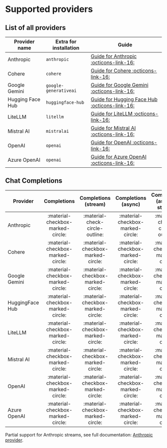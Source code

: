 # Supported providers

## List of all providers

| Provider name    | Extra for installation | Guide                                                                                                     | 
|------------------|------------------------|-----------------------------------------------------------------------------------------------------------| 
| Anthropic        | `anthropic`            | [Guide for Anthropic :octicons-link-16:](tutorial/providers/anthropic.md)                                 |
| Cohere           | `cohere`               | [Guide for Cohere :octicons-link-16:](tutorial/providers/cohere.md)                                       |
| Google Gemini    | `google-generativeai`  | [Guide for Google Gemini :octicons-link-16:](tutorial/providers/google.md)                                |
| Hugging Face Hub | `huggingface-hub`      | [Guide for Hugging Face Hub :octicons-link-16:](tutorial/providers/huggingface_hub.md)                    |
| LiteLLM          | `litellm`              | [Guide for LiteLLM :octicons-link-16:](tutorial/providers/litellm.md)                                     |
| Mistral AI       | `mistralai`            | [Guide for Mistral AI :octicons-link-16:](tutorial/providers/mistralai.md)                                |
| OpenAI           | `openai`               | [Guide for OpenAI :octicons-link-16:](tutorial/providers/openai.md)                                       |
| Azure OpenAI     | `openai`               | [Guide for Azure OpenAI :octicons-link-16:](tutorial/providers/openai.md#compatibility-with-azure-openai) |


## Chat Completions

| Provider        |            Completions             |       Completions (stream)        |        Completions (async)        |   Completions (async + stream)    |
|-----------------|:----------------------------------:|:---------------------------------:|:---------------------------------:|:---------------------------------:|
| Anthropic       | :material-checkbox-marked-circle:  |  :material-check-circle-outline:  | :material-checkbox-marked-circle: |  :material-check-circle-outline:  |
| Cohere          | :material-checkbox-marked-circle:  | :material-checkbox-marked-circle: | :material-checkbox-marked-circle: | :material-checkbox-marked-circle: |
| Google Gemini   | :material-checkbox-marked-circle:  | :material-checkbox-marked-circle: | :material-checkbox-marked-circle: | :material-checkbox-marked-circle: |
| HuggingFace Hub | :material-checkbox-marked-circle:  | :material-checkbox-marked-circle: | :material-checkbox-marked-circle: | :material-checkbox-marked-circle: |
| LiteLLM         | :material-checkbox-marked-circle:  | :material-checkbox-marked-circle: | :material-checkbox-marked-circle: | :material-checkbox-marked-circle: |
| Mistral AI      | :material-checkbox-marked-circle:  | :material-checkbox-marked-circle: | :material-checkbox-marked-circle: | :material-checkbox-marked-circle: |
| OpenAI          | :material-checkbox-marked-circle:  | :material-checkbox-marked-circle: | :material-checkbox-marked-circle: | :material-checkbox-marked-circle: |
| Azure OpenAI    | :material-checkbox-marked-circle:  | :material-checkbox-marked-circle: | :material-checkbox-marked-circle: | :material-checkbox-marked-circle: |

Partial support for Anthropic streams, see full documentation: [Anthropic provider](tutorial/providers/anthropic.md).
